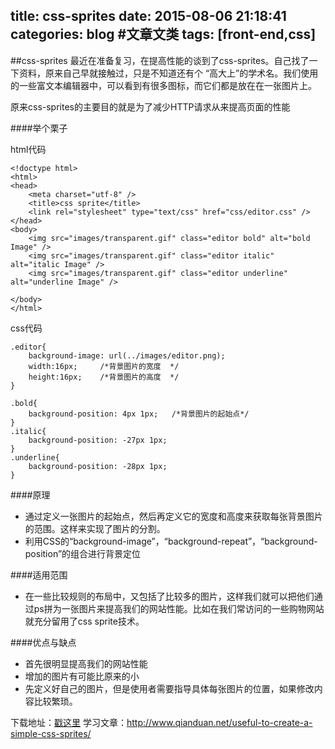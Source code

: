 title: css-sprites
date: 2015-08-06 21:18:41
categories: blog    #文章文类
tags: [front-end,css] 
---
##css-sprites
最近在准备复习，在提高性能的谈到了css-sprites。自己找了一下资料，原来自己早就接触过，只是不知道还有个
“高大上”的学术名。我们使用的一些富文本编辑器中，可以看到有很多图标，而它们都是放在在一张图片上。

<!-- more -->
原来css-sprites的主要目的就是为了减少HTTP请求从来提高页面的性能

####举个栗子

html代码

 	<!doctype html>
	<html>
	<head>
		<meta charset="utf-8" />
		<title>css sprite</title>
		<link rel="stylesheet" type="text/css" href="css/editor.css" />
	</head>
	<body>
		<img src="images/transparent.gif" class="editor bold" alt="bold Image" />
	    <img src="images/transparent.gif" class="editor italic" alt="italic Image" />
	    <img src="images/transparent.gif" class="editor underline" alt="underline Image" />
	   
	</body>
	</html>   


css代码

	
    .editor{
		background-image: url(../images/editor.png);
		width:16px;		/*背景图片的宽度  */
		height:16px;	/*背景图片的高度  */
	}

    .bold{
        background-position: 4px 1px;	/*背景图片的起始点*/
    }
    .italic{
        background-position: -27px 1px;
    }
    .underline{
        background-position: -28px 1px;
	}

####原理
*	通过定义一张图片的起始点，然后再定义它的宽度和高度来获取每张背景图片的范围。这样来实现了图片的分割。
*   利用CSS的“background-image”，“background-repeat”，“background-position”的组合进行背景定位

####适用范围
*	在一些比较规则的布局中，又包括了比较多的图片，这样我们就可以把他们通过ps拼为一张图片来提高我们的网站性能。比如在我们常访问的一些购物网站就充分留用了css sprite技术。

####优点与缺点
*  首先很明显提高我们的网站性能
*  增加的图片有可能比原来的小	
*  先定义好自己的图片，但是使用者需要指导具体每张图片的位置，如果修改内容比较繁琐。 

下载地址：[戳这里](http://wangxizhu.github.io/demo/css-sprite/index.html)
学习文章：http://www.qianduan.net/useful-to-create-a-simple-css-sprites/
